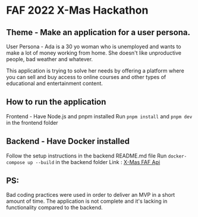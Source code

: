 # FAF 2022 X-Mas Hackathon

## Theme - Make an application for a user persona.

User Persona - Ada is a 30 yo woman who is unemployed and wants to make a lot of money working from home. She doesn't like unproductive people, bad weather and whatever.

This application is trying to solve her needs by offering a platform where you can sell and buy access to online courses and other types of educational and entertainment content.

## How to run the application

Frontend - Have Node.js and pnpm installed
Run `pnpm install` and `pnpm dev` in the frontend folder

## Backend - Have Docker installed

Follow the setup instructions in the backend README.md file
Run `docker-compose up --build` in the backend folder
Link : <a href="https://github.com/Marcel-MD/xmas-faf-api">X-Mas FAF Api</a>

## PS:

Bad coding practices were used in order to deliver an MVP in a short amount of time. The application is not complete and it's lacking in functionality compared to the backend.
